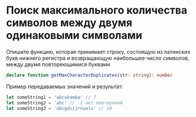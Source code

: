 # Поиск максимального количества символов между двумя одинаковыми символами
Опишите функцию, которая принимает строку, состоящую из латинских букв нижнего регистра и возвращающую наибольшее число символов, между двумя повторяющимися буквами 
```ts
declare function getMaxCharacterDuplicates(str: string): number
```
Пример передаваемых значений и результат:
```ts
let someString1 = 'abcakamba' // 7
let someString2 = 'abc' // -1 нет повторений
let someString3 = 'abcgdsijrnualu' // 10 
``` 
